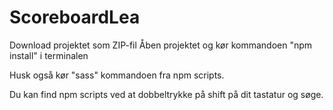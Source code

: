 # ScoreboardLea

Download projektet som ZIP-fil
Åben projektet og kør kommandoen "npm install" i terminalen

Husk også kør "sass" kommandoen fra npm scripts.

Du kan find npm scripts ved at dobbeltrykke på shift på dit tastatur og søge. 
